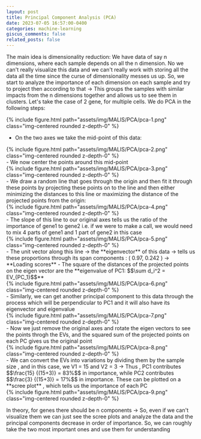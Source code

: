 ```yaml
---
layout: post
title: Principal Component Analysis (PCA)
date: 2023-07-05 16:57:00-0400
categories: machine-learning
giscus_comments: false
related_posts: false
---
```


The main idea is dimensionality reduction: We have data of say n dimensions, where each sample depends on all the n dimension. No we can't really visualize this data and we can't really work with storing all the data all the time since the curse of dimensionality messes us up. So, we start to analyze the importance of each dimension on each sample and try to project then according to that → This groups the samples with similar impacts from the n dimensions together and allows us to see them in clusters. Let's take the case of 2 gene, for multiple cells. We do PCA in the following steps:

<div class="col-sm">
    {% include figure.html path="assets/img/MALIS/PCA/pca-1.png" class="img-centered rounded z-depth-0" %}
</div>

- On the two axes we take the mid-point of this data:  
<div class="col-sm">
    {% include figure.html path="assets/img/MALIS/PCA/pca-2.png" class="img-centered rounded z-depth-0" %}
</div>
- We now center the points around this mid-point
<div class="col-sm">
    {% include figure.html path="assets/img/MALIS/PCA/pca-3.png" class="img-centered rounded z-depth-0" %}
</div>
- We draw a random line that goes through the origin and then fit it through these points by projecting these points on to the line and then either minimizing the distances to this line or maximizing the distance of the projected points from the origin:
<div class="col-sm">
    {% include figure.html path="assets/img/MALIS/PCA/pca-4.png" class="img-centered rounded z-depth-0" %}
</div>
- The slope of this line to our original axes tells us the ratio of the importance of gene1 to gene2 i.e. if we were to make a call, we would need to mix 4 parts of gene1 and 1 part of  gene2 in this case
<div class="col-sm">
    {% include figure.html path="assets/img/MALIS/PCA/pca-5.png" class="img-centered rounded z-depth-0" %}
</div>
- The unit vector along this line → the **eigenvector** of this data → tells us these proportions through its span components : ( 0.97, 0.242 ) → **Loading scores**
- The square of the distances of the projected points on the eigen vector are the **eigenvalue of PC1: $$\sum d_i^2 = EV_{PC_1}$$**
<div class="col-sm">
    {% include figure.html path="assets/img/MALIS/PCA/pca-6.png" class="img-centered rounded z-depth-0" %}
</div>
- Similarly,  we can get another principal component to this data through the process which will be perpendicular to PC1 and it will also have its eigenvector and eigenvalue 
<div class="col-sm">
    {% include figure.html path="assets/img/MALIS/PCA/pca-7.png" class="img-centered rounded z-depth-0" %}
</div>
- Now we just remove the original axes and rotate the eigen vectors to see the points throgh the EVs, and the squared sum of the projected points on each PC gives us the original point
<div class="col-sm">
    {% include figure.html path="assets/img/MALIS/PCA/pca-8.png" class="img-centered rounded z-depth-0" %}
</div>
- We can convert the EVs into variations by dividing them by the sample size , and in this case, we V1 = 15 and V2 = 3 → Thus , PC1 contributes $$\frac{15} {(15+3)} = 83%$$ in importance, while  PC2 contributes $$\frac{3} {(15+3)} = 17%$$ in importance. These can be plotted on a **scree plot** , which tells us the importance of each PC 
<div class="col-sm">
    {% include figure.html path="assets/img/MALIS/PCA/pca-9.png" class="img-centered rounded z-depth-0" %}
</div>


In theory, for genes there should be n components → So, even if we can't visualize them we can just see the scree plots and analyze the data and the principal components decrease in order of importance. So, we can roughly take the two most important ones and use them for understanding